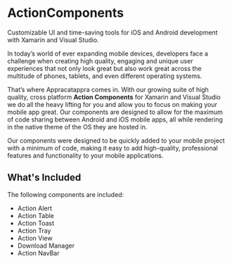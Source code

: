 # ActionComponents
Customizable UI and time-saving tools for iOS and Android development with Xamarin and Visual Studio.

In today’s world of ever expanding mobile devices, developers face a challenge when creating high quality, engaging and unique user experiences that not only look great but also work great across the multitude of phones, tablets, and even different operating systems.

That’s where Appracatappra comes in. With our growing suite of high quality, cross platform **Action Components** for Xamarin and Visual Studio we do all the heavy lifting for you and allow you to focus on making your mobile app great. Our components are designed to allow for the maximum of code sharing between Android and iOS mobile apps, all while rendering in the native theme of the OS they are hosted in.

Our components were designed to be quickly added to your mobile project with a minimum of code, making it easy to add high-quality, professional features and functionality to your mobile applications.

## What's Included

The following components are included:

* Action Alert
* Action Table
* Action Toast
* Action Tray
* Action View
* Download Manager
* Action NavBar